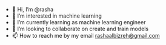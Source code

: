 - 👋 Hi, I’m @rasha
- 👀 I’m interested in machine learning 
- 🌱 I’m currently learning as machine learning engineer
- 💞️ I’m looking to collaborate on create and train models
- 📫 How to reach me by my email rashaalbizreh@gmail.com 


<!---
rashrosha/rashrosha is a ✨ special ✨ repository because its `README.md` (this file) appears on your GitHub profile.
You can click the Preview link to take a look at your changes.
--->
